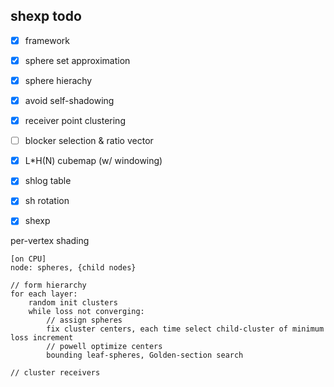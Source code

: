 ## shexp todo

- [x] framework
- [x] sphere set approximation
- [x] sphere hierachy
- [x] avoid self-shadowing
- [x] receiver point clustering
- [ ] blocker selection & ratio vector
- [X] L*H(N) cubemap (w/ windowing)
- [x] shlog table
- [x] sh rotation
- [x] shexp



per-vertex shading

```
[on CPU]
node: spheres, {child nodes}

// form hierarchy
for each layer:
	random init clusters
	while loss not converging:
		// assign spheres
		fix cluster centers, each time select child-cluster of minimum loss increment
		// powell optimize centers
		bounding leaf-spheres, Golden-section search
		
// cluster receivers
```

